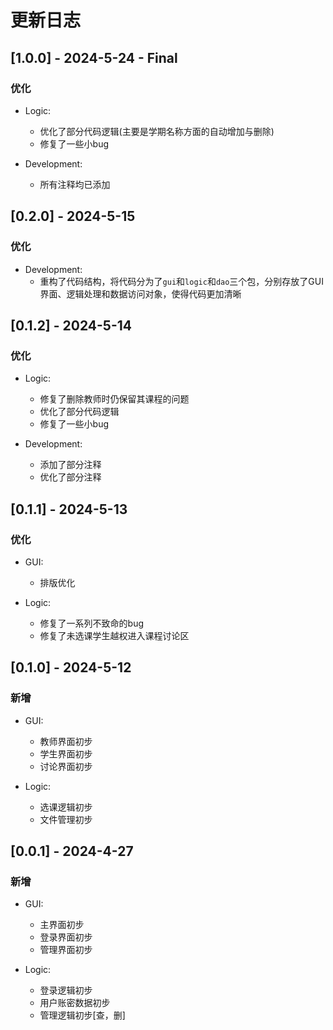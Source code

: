 # 更新日志

## [1.0.0] - 2024-5-24 - Final

### 优化

* Logic:
    - 优化了部分代码逻辑(主要是学期名称方面的自动增加与删除)
    - 修复了一些小bug

* Development:
    - 所有注释均已添加

## [0.2.0] - 2024-5-15

### 优化

* Development:
    - 重构了代码结构，将代码分为了`gui`和`logic`和`dao`三个包，分别存放了GUI界面、逻辑处理和数据访问对象，使得代码更加清晰

## [0.1.2] - 2024-5-14

### 优化

* Logic:
    - 修复了删除教师时仍保留其课程的问题
    - 优化了部分代码逻辑
    - 修复了一些小bug

* Development:
    - 添加了部分注释
    - 优化了部分注释

## [0.1.1] - 2024-5-13

### 优化

* GUI:
    - 排版优化

* Logic:
    - 修复了一系列不致命的bug
    - 修复了未选课学生越权进入课程讨论区

## [0.1.0] - 2024-5-12

### 新增

* GUI:
    - 教师界面初步
    - 学生界面初步
    - 讨论界面初步

* Logic:
    - 选课逻辑初步
    - 文件管理初步

## [0.0.1] - 2024-4-27

### 新增

* GUI:
    - 主界面初步
    - 登录界面初步
    - 管理界面初步

* Logic:
    - 登录逻辑初步
    - 用户账密数据初步
    - 管理逻辑初步[查，删]